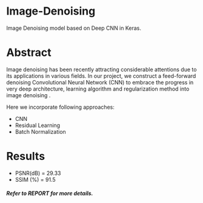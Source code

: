 # Image-Denoising
Image Denoising model based on Deep CNN in Keras.

# Abstract
Image denoising has been recently attracting considerable attentions due to its applications in various fields. In our project, we construct a feed-forward denoising Convolutional Neural Network (CNN) to embrace the progress in very deep architecture, learning algorithm and regularization method into image denoising .

Here we incorporate following approaches:
* CNN
* Residual Learning
* Batch Normalization

# Results
* PSNR(dB) = 29.33
* SSIM (%) = 91.5

##### Refer to REPORT for more details.
